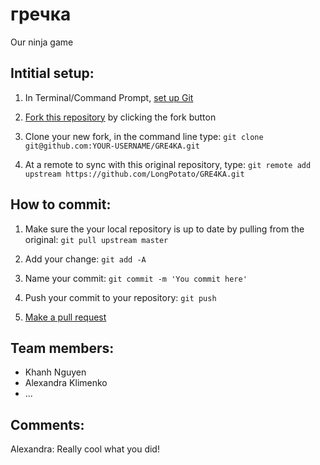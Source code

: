# гречка

Our ninja game

## Intitial setup:

1. In Terminal/Command Prompt, [set up Git](https://help.github.com/articles/set-up-git/)

2. [Fork this repository](http://help.github.com/forking/) by clicking the fork button

3. Clone your new fork, in the command line type: `git clone git@github.com:YOUR-USERNAME/GRE4KA.git`

4. At a remote to sync with this original repository, type: `git remote add upstream https://github.com/LongPotato/GRE4KA.git`

## How to commit:

1. Make sure the your local repository is up to date by pulling from the original: `git pull upstream master`

2. Add your change: `git add -A`

3. Name your commit: `git commit -m 'You commit here'`

4. Push your commit to your repository: `git push`

5. [Make a pull request](https://help.github.com/articles/using-pull-requests/)

## Team members:

* Khanh Nguyen
* Alexandra Klimenko
* ...

## Comments:
Alexandra: Really cool what you did!



